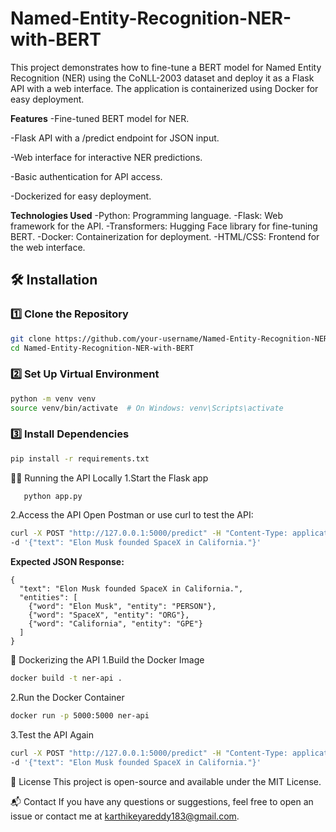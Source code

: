 # Named-Entity-Recognition-NER-with-BERT
This project demonstrates how to fine-tune a BERT model for Named Entity Recognition (NER) using the CoNLL-2003 dataset and deploy it as a Flask API with a web interface. The application is containerized using Docker for easy deployment.

**Features**
  -Fine-tuned BERT model for NER.
  
  -Flask API with a /predict endpoint for JSON input.
  
  -Web interface for interactive NER predictions.
  
  -Basic authentication for API access.
  
  -Dockerized for easy deployment.

**Technologies Used**
  -Python: Programming language.
  -Flask: Web framework for the API.
  -Transformers: Hugging Face library for fine-tuning BERT.
  -Docker: Containerization for deployment.
  -HTML/CSS: Frontend for the web interface.


## 🛠 Installation  

### **1️⃣ Clone the Repository**
```bash
git clone https://github.com/your-username/Named-Entity-Recognition-NER-with-BERT.git
cd Named-Entity-Recognition-NER-with-BERT
```
### **2️⃣ Set Up Virtual Environment**
```bash
python -m venv venv
source venv/bin/activate  # On Windows: venv\Scripts\activate
```
### **3️⃣ Install Dependencies**
```bash
pip install -r requirements.txt
```
🏃‍♂️ Running the API Locally
 1.Start the Flask app
   ```bash
      python app.py
  ```
2.Access the API
Open Postman or use curl to test the API:
```bash
curl -X POST "http://127.0.0.1:5000/predict" -H "Content-Type: application/json" \
-d '{"text": "Elon Musk founded SpaceX in California."}'
```
**Expected JSON Response:**
```output
{
  "text": "Elon Musk founded SpaceX in California.",
  "entities": [
    {"word": "Elon Musk", "entity": "PERSON"},
    {"word": "SpaceX", "entity": "ORG"},
    {"word": "California", "entity": "GPE"}
  ]
}
```

🐳 Dockerizing the API
1.Build the Docker Image
```bash
docker build -t ner-api .
```
2.Run the Docker Container
```bash
docker run -p 5000:5000 ner-api
```
3.Test the API Again
```bash
curl -X POST "http://127.0.0.1:5000/predict" -H "Content-Type: application/json" \
-d '{"text": "Elon Musk founded SpaceX in California."}'
```

📜 License
This project is open-source and available under the MIT License.

📬 Contact
If you have any questions or suggestions, feel free to open an issue or contact me at karthikeyareddy183@gmail.com.

